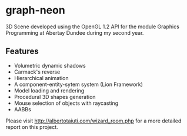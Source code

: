 # graph-neon
3D Scene developed using the OpenGL 1.2 API for the module Graphics Programming at Abertay Dundee during my second year.

## Features
* Volumetric dynamic shadows
* Carmack's reverse
* Hierarchical animation
* A component-entity-sytem system (Lion Framework)
* Model loading and rendering
* Procedural 3D shapes generation
* Mouse selection of objects with raycasting
* AABBs

Please visit http://albertotaiuti.com/wizard_room.php for a more detailed report on this project.
